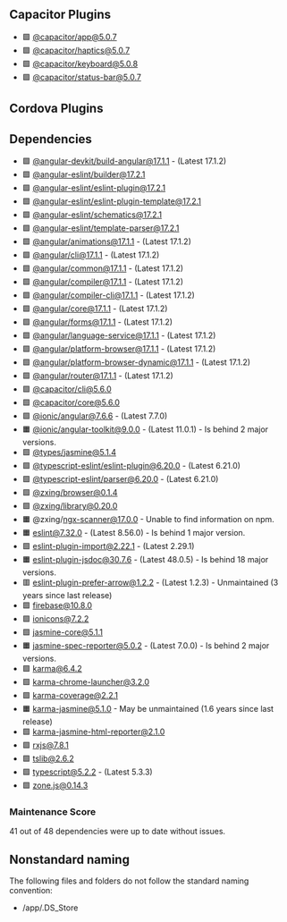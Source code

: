 ## Capacitor Plugins

- 🟩 [@capacitor/app@5.0.7](https://github.com/ionic-team/capacitor-plugins.git)
- 🟩 [@capacitor/haptics@5.0.7](https://github.com/ionic-team/capacitor-plugins.git)
- 🟩 [@capacitor/keyboard@5.0.8](https://github.com/ionic-team/capacitor-plugins.git)
- 🟩 [@capacitor/status-bar@5.0.7](https://github.com/ionic-team/capacitor-plugins.git)
## Cordova Plugins

## Dependencies

- 🟩 [@angular-devkit/build-angular@17.1.1](https://github.com/angular/angular-cli.git) - (Latest 17.1.2)
- 🟩 [@angular-eslint/builder@17.2.1](https://github.com/angular-eslint/angular-eslint.git)
- 🟩 [@angular-eslint/eslint-plugin@17.2.1](https://github.com/angular-eslint/angular-eslint.git)
- 🟩 [@angular-eslint/eslint-plugin-template@17.2.1](https://github.com/angular-eslint/angular-eslint.git)
- 🟩 [@angular-eslint/schematics@17.2.1](https://github.com/angular-eslint/angular-eslint.git)
- 🟩 [@angular-eslint/template-parser@17.2.1](https://github.com/angular-eslint/angular-eslint.git)
- 🟩 [@angular/animations@17.1.1](https://github.com/angular/angular.git) - (Latest 17.1.2)
- 🟩 [@angular/cli@17.1.1](https://github.com/angular/angular-cli.git) - (Latest 17.1.2)
- 🟩 [@angular/common@17.1.1](https://github.com/angular/angular.git) - (Latest 17.1.2)
- 🟩 [@angular/compiler@17.1.1](https://github.com/angular/angular.git) - (Latest 17.1.2)
- 🟩 [@angular/compiler-cli@17.1.1](https://github.com/angular/angular.git) - (Latest 17.1.2)
- 🟩 [@angular/core@17.1.1](https://github.com/angular/angular.git) - (Latest 17.1.2)
- 🟩 [@angular/forms@17.1.1](https://github.com/angular/angular.git) - (Latest 17.1.2)
- 🟩 [@angular/language-service@17.1.1](https://github.com/angular/angular.git) - (Latest 17.1.2)
- 🟩 [@angular/platform-browser@17.1.1](https://github.com/angular/angular.git) - (Latest 17.1.2)
- 🟩 [@angular/platform-browser-dynamic@17.1.1](https://github.com/angular/angular.git) - (Latest 17.1.2)
- 🟩 [@angular/router@17.1.1](https://github.com/angular/angular.git) - (Latest 17.1.2)
- 🟩 [@capacitor/cli@5.6.0](https://github.com/ionic-team/capacitor.git)
- 🟩 [@capacitor/core@5.6.0](https://github.com/ionic-team/capacitor.git)
- 🟩 [@ionic/angular@7.6.6](https://github.com/ionic-team/ionic-framework.git) - (Latest 7.7.0)
- 🟧 [@ionic/angular-toolkit@9.0.0](https://github.com/ionic-team/angular-toolkit.git) - (Latest 11.0.1) - Is behind 2 major versions.
- 🟩 [@types/jasmine@5.1.4](https://github.com/DefinitelyTyped/DefinitelyTyped.git)
- 🟩 [@typescript-eslint/eslint-plugin@6.20.0](https://github.com/typescript-eslint/typescript-eslint.git) - (Latest 6.21.0)
- 🟩 [@typescript-eslint/parser@6.20.0](https://github.com/typescript-eslint/typescript-eslint.git) - (Latest 6.21.0)
- 🟩 [@zxing/browser@0.1.4](https://github.com/zxing-js/browser.git)
- 🟩 [@zxing/library@0.20.0](https://github.com/zxing-js/library.git)
- 🟧 @zxing/ngx-scanner@17.0.0 - Unable to find information on npm.
- 🟧 [eslint@7.32.0](https://github.com/eslint/eslint.git) - (Latest 8.56.0) - Is behind 1 major version.
- 🟩 [eslint-plugin-import@2.22.1](https://github.com/import-js/eslint-plugin-import.git) - (Latest 2.29.1)
- 🟧 [eslint-plugin-jsdoc@30.7.6](https://github.com/gajus/eslint-plugin-jsdoc.git) - (Latest 48.0.5) - Is behind 18 major versions.
- 🟥 [eslint-plugin-prefer-arrow@1.2.2](https://github.com/TristonJ/eslint-plugin-prefer-arrow.git) - (Latest 1.2.3) - Unmaintained (3 years since last release)
- 🟩 [firebase@10.8.0](https://github.com/firebase/firebase-js-sdk.git)
- 🟩 [ionicons@7.2.2](https://github.com/ionic-team/ionicons.git)
- 🟩 [jasmine-core@5.1.1](https://github.com/jasmine/jasmine.git)
- 🟧 [jasmine-spec-reporter@5.0.2](https://github.com/bcaudan/jasmine-spec-reporter.git) - (Latest 7.0.0) - Is behind 2 major versions.
- 🟩 [karma@6.4.2](https://github.com/karma-runner/karma.git)
- 🟩 [karma-chrome-launcher@3.2.0](https://github.com/karma-runner/karma-chrome-launcher.git)
- 🟩 [karma-coverage@2.2.1](https://github.com/karma-runner/karma-coverage.git)
- 🟧 [karma-jasmine@5.1.0](https://github.com/karma-runner/karma-jasmine.git) - May be unmaintained (1.6 years since last release)
- 🟩 [karma-jasmine-html-reporter@2.1.0](https://github.com/dfederm/karma-jasmine-html-reporter.git)
- 🟩 [rxjs@7.8.1](https://github.com/reactivex/rxjs.git)
- 🟩 [tslib@2.6.2](https://github.com/Microsoft/tslib.git)
- 🟩 [typescript@5.2.2](https://github.com/Microsoft/TypeScript.git) - (Latest 5.3.3)
- 🟩 [zone.js@0.14.3](https://github.com/angular/angular.git)
### Maintenance Score
41 out of 48 dependencies were up to date without issues.



## Nonstandard naming
The following files and folders do not follow the standard naming convention:

- /app/.DS_Store
